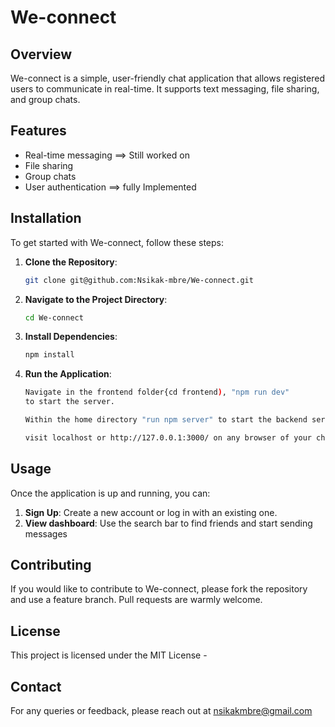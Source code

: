 # We-connect

## Overview

We-connect is a simple, user-friendly chat application that allows registered users to communicate in real-time. It supports text messaging, file sharing, and group chats.

## Features

- Real-time messaging ==> Still worked on
- File sharing
- Group chats
- User authentication ==> fully Implemented

## Installation

To get started with We-connect, follow these steps:

1. **Clone the Repository**:
   ```bash
   git clone git@github.com:Nsikak-mbre/We-connect.git
   ```
2. **Navigate to the Project Directory**:
   ```bash
   cd We-connect
   ```
3. **Install Dependencies**:
   ```bash
   npm install
   ```
4. **Run the Application**:

   ```bash
   Navigate in the frontend folder{cd frontend), "npm run dev"
   to start the server.

   Within the home directory "run npm server" to start the backend server.

   visit localhost or http://127.0.0.1:3000/ on any browser of your choice to have access to the app
   ```

## Usage

Once the application is up and running, you can:

1. **Sign Up**: Create a new account or log in with an existing one.
2. **View dashboard**: Use the search bar to find friends and start sending messages

## Contributing

If you would like to contribute to We-connect, please fork the repository and use a feature branch. Pull requests are warmly welcome.

## License

This project is licensed under the MIT License -

## Contact

For any queries or feedback, please reach out at nsikakmbre@gmail.com
